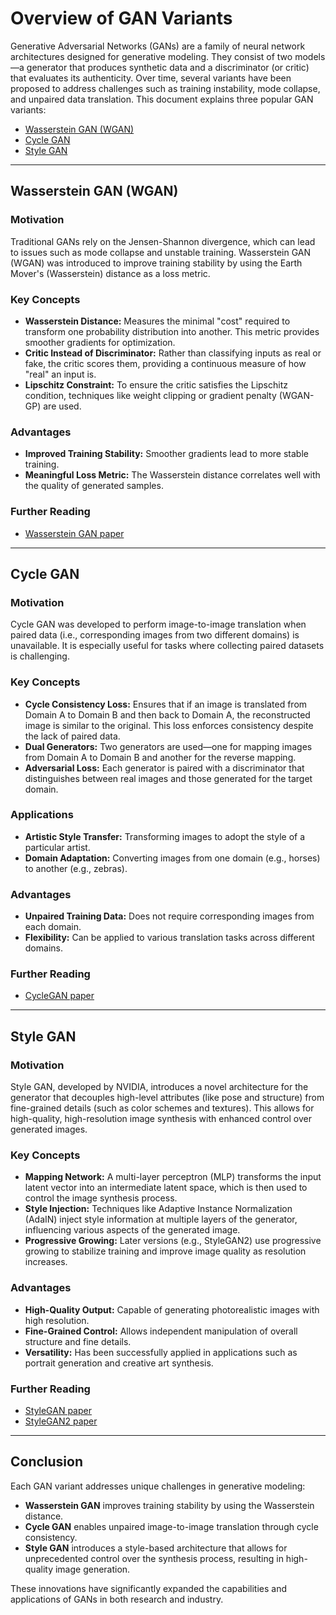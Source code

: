 # Overview of GAN Variants

Generative Adversarial Networks (GANs) are a family of neural network architectures designed for generative modeling. They consist of two models—a generator that produces synthetic data and a discriminator (or critic) that evaluates its authenticity. Over time, several variants have been proposed to address challenges such as training instability, mode collapse, and unpaired data translation. This document explains three popular GAN variants:

- [Wasserstein GAN (WGAN)](#wasserstein-gan)
- [Cycle GAN](#cycle-gan)
- [Style GAN](#style-gan)

---

## Wasserstein GAN (WGAN)

### Motivation
Traditional GANs rely on the Jensen-Shannon divergence, which can lead to issues such as mode collapse and unstable training. Wasserstein GAN (WGAN) was introduced to improve training stability by using the Earth Mover's (Wasserstein) distance as a loss metric.

### Key Concepts
- **Wasserstein Distance:** Measures the minimal "cost" required to transform one probability distribution into another. This metric provides smoother gradients for optimization.
- **Critic Instead of Discriminator:** Rather than classifying inputs as real or fake, the critic scores them, providing a continuous measure of how "real" an input is.
- **Lipschitz Constraint:** To ensure the critic satisfies the Lipschitz condition, techniques like weight clipping or gradient penalty (WGAN-GP) are used.

### Advantages
- **Improved Training Stability:** Smoother gradients lead to more stable training.
- **Meaningful Loss Metric:** The Wasserstein distance correlates well with the quality of generated samples.

### Further Reading
- [Wasserstein GAN paper](https://arxiv.org/abs/1701.07875)

---

## Cycle GAN

### Motivation
Cycle GAN was developed to perform image-to-image translation when paired data (i.e., corresponding images from two different domains) is unavailable. It is especially useful for tasks where collecting paired datasets is challenging.

### Key Concepts
- **Cycle Consistency Loss:** Ensures that if an image is translated from Domain A to Domain B and then back to Domain A, the reconstructed image is similar to the original. This loss enforces consistency despite the lack of paired data.
- **Dual Generators:** Two generators are used—one for mapping images from Domain A to Domain B and another for the reverse mapping.
- **Adversarial Loss:** Each generator is paired with a discriminator that distinguishes between real images and those generated for the target domain.

### Applications
- **Artistic Style Transfer:** Transforming images to adopt the style of a particular artist.
- **Domain Adaptation:** Converting images from one domain (e.g., horses) to another (e.g., zebras).

### Advantages
- **Unpaired Training Data:** Does not require corresponding images from each domain.
- **Flexibility:** Can be applied to various translation tasks across different domains.

### Further Reading
- [CycleGAN paper](https://arxiv.org/abs/1703.10593)

---

## Style GAN

### Motivation
Style GAN, developed by NVIDIA, introduces a novel architecture for the generator that decouples high-level attributes (like pose and structure) from fine-grained details (such as color schemes and textures). This allows for high-quality, high-resolution image synthesis with enhanced control over generated images.

### Key Concepts
- **Mapping Network:** A multi-layer perceptron (MLP) transforms the input latent vector into an intermediate latent space, which is then used to control the image synthesis process.
- **Style Injection:** Techniques like Adaptive Instance Normalization (AdaIN) inject style information at multiple layers of the generator, influencing various aspects of the generated image.
- **Progressive Growing:** Later versions (e.g., StyleGAN2) use progressive growing to stabilize training and improve image quality as resolution increases.

### Advantages
- **High-Quality Output:** Capable of generating photorealistic images with high resolution.
- **Fine-Grained Control:** Allows independent manipulation of overall structure and fine details.
- **Versatility:** Has been successfully applied in applications such as portrait generation and creative art synthesis.

### Further Reading
- [StyleGAN paper](https://arxiv.org/abs/1812.04948)
- [StyleGAN2 paper](https://arxiv.org/abs/1912.04958)

---

## Conclusion

Each GAN variant addresses unique challenges in generative modeling:

- **Wasserstein GAN** improves training stability by using the Wasserstein distance.
- **Cycle GAN** enables unpaired image-to-image translation through cycle consistency.
- **Style GAN** introduces a style-based architecture that allows for unprecedented control over the synthesis process, resulting in high-quality image generation.

These innovations have significantly expanded the capabilities and applications of GANs in both research and industry.


